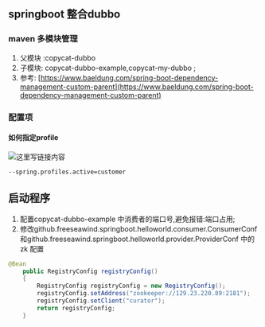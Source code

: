 ## springboot 整合dubbo

### maven 多模块管理
1. 父模块 :copycat-dubbo
2. 子模块: copycat-dubbo-example,copycat-my-dubbo ;
3. 参考: [https://www.baeldung.com/spring-boot-dependency-management-custom-parent](https://www.baeldung.com/spring-boot-dependency-management-custom-parent)


### 配置项
#### 如何指定profile
![这里写链接内容](./md/2018-08-31_10-35-00.jpg)

```
--spring.profiles.active=customer
```

## 启动程序
1. 配置copycat-dubbo-example 中消费者的端口号,避免报错:端口占用;
2. 修改github.freeseawind.springboot.helloworld.consumer.ConsumerConf 和github.freeseawind.springboot.helloworld.provider.ProviderConf 中的zk 配置

```java
@Bean
    public RegistryConfig registryConfig()
    {
        RegistryConfig registryConfig = new RegistryConfig();
        registryConfig.setAddress("zookeeper://129.23.220.89:2181");
        registryConfig.setClient("curator");
        return registryConfig;
    }
```
